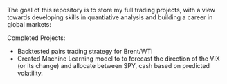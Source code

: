 The goal of this repository is to store my full trading projects, with a view towards developing skills in quantiative analysis and building a career in global markets:

Completed Projects:
- Backtested pairs trading strategy for Brent/WTI
- Created Machine Learning model to to forecast the direction of the VIX (or its change) and allocate between SPY, cash based on predicted volatility.
  
